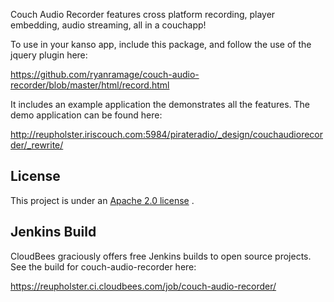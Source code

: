 Couch Audio Recorder features cross platform recording, player embedding, audio streaming, all in a couchapp!

To use in your kanso app, include this package, and follow the use of the jquery plugin here:

https://github.com/ryanramage/couch-audio-recorder/blob/master/html/record.html


It includes an example application the demonstrates all the features. The demo application can be found here:

http://reupholster.iriscouch.com:5984/pirateradio/_design/couchaudiorecorder/_rewrite/


## License

This project is under an [Apache 2.0 license](https://github.com/ryanramage/couch-audio-recorder/blob/master/LICENSE.txt) .


## Jenkins Build
CloudBees graciously offers free Jenkins builds to open source projects. See the build for couch-audio-recorder here:

https://reupholster.ci.cloudbees.com/job/couch-audio-recorder/